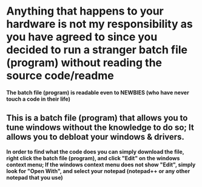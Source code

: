 # Anything that happens to your hardware is not my responsibility as you have agreed to since you decided to run a stranger batch file (program) without reading the source code/readme

****The batch file (program) is readable even to NEWBIES (who have never touch a code in their life)****

## This is a batch file (program) that allows you to tune windows without the knowledge to do so; It allows you to debloat your windows & drivers.

**In order to find what the code does you can simply download the file, right click the batch file (program), and click "Edit" on the windows context menu; If the windows context menu does not show "Edit", simply look for "Open With", and select your notepad (notepad++ or any other notepad that you use)**



